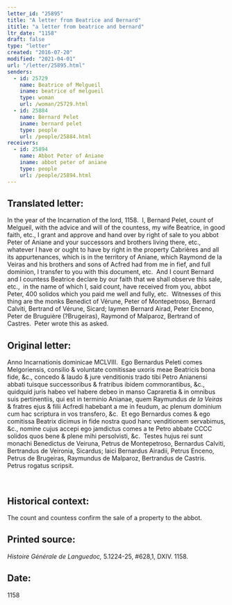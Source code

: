 ```yaml
---
letter_id: "25895"
title: "A letter from Beatrice and Bernard"
ititle: "a letter from beatrice and bernard"
ltr_date: "1158"
draft: false
type: "letter"
created: "2016-07-20"
modified: "2021-04-01"
url: "/letter/25895.html"
senders:
  - id: 25729
    name: Beatrice of Melgueil
    iname: beatrice of melgueil
    type: woman
    url: /woman/25729.html
  - id: 25884
    name: Bernard Pelet
    iname: bernard pelet
    type: people
    url: /people/25884.html
receivers:
  - id: 25894
    name: Abbot Peter of Aniane
    iname: abbot peter of aniane
    type: people
    url: /people/25894.html
---
```

<h2> Translated letter:</h2><p>In the year of the Incarnation of the lord, 1158.&nbsp; I, Bernard Pelet, count of Melgueil, with the advice and will of the countess, my wife Beatrice, in good faith, etc., I grant and approve and hand over by right of sale to you abbot Peter of Aniane and your successors and brothers living there, etc., whatever I have or ought to have by right in the property <span>Cabrières</span>&nbsp;and all its appurtenances, which is in the territory of Aniane, which Raymond de la Veiras and his brothers and sons of Acfred had from me in fief, and full dominion, I transfer to you with this document, etc.&nbsp; And I count Bernard and I countess Beatrice declare by our faith that we shall observe this sale, etc.,&nbsp; in the name of which I, said count, have received from you, abbot Peter, 400 solidos which you paid me well and fully, etc.&nbsp; Witnesses of this thing are the monks Benedict of Vérune, Peter of Montepetroso, Bernard Calviti, Bertrand of Vérune, Sicard; laymen Bernard Airad, Peter Enceno, Peter de Bruguière<strong>&nbsp;</strong>(?Brugeiras), Raymond of Malparoz, Bertrand of Castres.&nbsp; Peter wrote this as asked.</p><h2 class="mt-4"> Original letter:</h2><p>Anno Incarnationis dominicae MCLVIII.&nbsp; Ego Bernardus Peleti comes Melgoriensis, consilio &amp; voluntate comitissae uxoris meae Beatricis bona fide, &amp;c., concedo &amp; laudo &amp; jure venditionis trado tibi Petro Anianensi abbati tuisque successoribus &amp; fratribus ibidem commorantibus, &amp;c., quidquid juris habeo vel habere debeo in manso Capraretia &amp; in omnibus suis pertinentiis, qui est in terminio Anianae, quem Raymundus <i>de la Veiras</i> &amp; fratres ejus &amp; filii Acfredi habebant a me in feudum, ac plenum dominium cum hac scriptura in vos transfero, &amp;c.&nbsp; Et ego Bernardus comes &amp; ego comitissa Beatrix dicimus in fide nostra quod hanc venditionem servabimus, &amp;c., nomine cujus accepi ego jamdictus comes a te Petro abbate CCCC solidos quos bene &amp; plene mihi persolvisti, &amp;c.&nbsp; Testes hujus rei sunt monachi Benedictus de Veiruna, Petrus de Montepetroso, Bernardus Calviti, Bertrandus de Veironia, Sicardus; laici Bernardus Airadii, Petrus Enceno, Petrus de Brugeiras, Raymundus de Malparoz, Bertrandus de Castris.&nbsp; Petrus rogatus scripsit.</p><p>&nbsp;</p><h2 class="mt-4"> Historical context:</h2><p>The count and countess confirm the sale of a property to the abbot.</p><h2 class="mt-4"> Printed source:</h2><p><i>Histoire Générale de Languedoc,</i> 5.1224-25, #628,1, DXIV. 1158.&nbsp;</p><h2 class="mt-4"> Date:</h2>1158